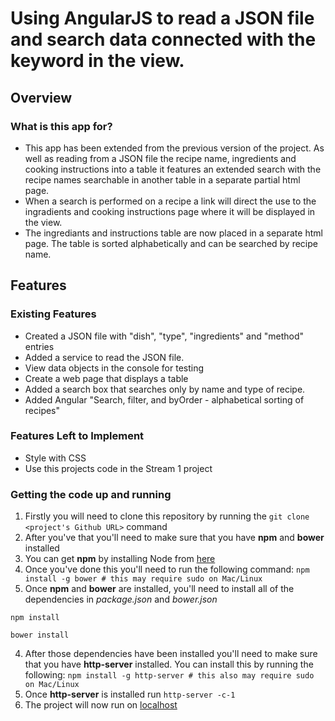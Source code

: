 # Using AngularJS to read a JSON file and search data connected with the keyword in the view.

## Overview

### What is this app for?

- This app has been extended from the previous version of the project. As well as reading from a JSON file the recipe name, ingredients and cooking instructions into a table it features an extended search with the recipe names searchable in another table in a separate partial html page.
- When a search is performed on a recipe a link will direct the use to the ingradients and cooking instructions page where it will be displayed in the view.
- The ingrediants and instructions table are now placed in a separate html page. The table is sorted alphabetically and can be searched by recipe name.

## Features

### Existing Features
- Created a JSON file with "dish", "type", "ingredients" and "method" entries
- Added a service to read the JSON file.
- View data objects in the console for testing
- Create a web page that displays a table
- Added a search box that searches only by name and type of recipe.
- Added Angular "Search, filter, and byOrder - alphabetical sorting of recipes" 

### Features Left to Implement
- Style with CSS
- Use this projects code in the Stream 1 project


### Getting the code up and running
1. Firstly you will need to clone this repository by running the ```git clone <project's Github URL>``` command
2. After you've that you'll need to make sure that you have **npm** and **bower** installed
  1. You can get **npm** by installing Node from [here](https://nodejs.org/en/)
  2. Once you've done this you'll need to run the following command:
     `npm install -g bower # this may require sudo on Mac/Linux`
3. Once **npm** and **bower** are installed, you'll need to install all of the dependencies in *package.json* and *bower.json*
  ```
  npm install
 
  bower install
  ```
4. After those dependencies have been installed you'll need to make sure that you have **http-server** installed. You can install this by running the following: ```npm install -g http-server # this also may require sudo on Mac/Linux```
5. Once **http-server** is installed run ```http-server -c-1```
6. The project will now run on [localhost](http://127.0.0.1:8080)